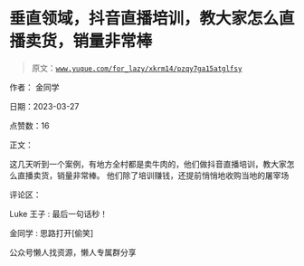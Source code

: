 # 垂直领域，抖音直播培训，教大家怎么直播卖货，销量非常棒

> 原文：[`www.yuque.com/for_lazy/xkrm14/pzqy7ga15atglfsy`](https://www.yuque.com/for_lazy/xkrm14/pzqy7ga15atglfsy)

作者： 金同学

日期：2023-03-27

点赞数：16

正文：

这几天听到一个案例，有地方全村都是卖牛肉的，他们做抖音直播培训，教大家怎么直播卖货，销量非常棒。 他们除了培训赚钱，还提前悄悄地收购当地的屠宰场

评论区：

Luke 王子 : 最后一句话秒！

金同学 : 思路打开[偷笑]

公众号懒人找资源，懒人专属群分享

